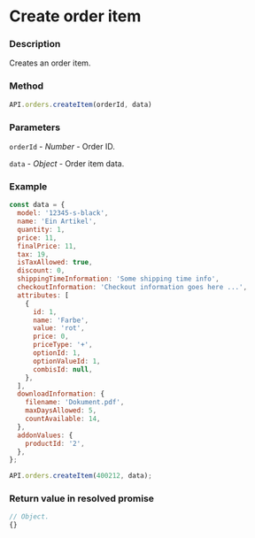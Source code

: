 # Create order item

### Description

Creates an order item.

### Method

```js
API.orders.createItem(orderId, data)
```

### Parameters

`orderId` - *Number* - Order ID.

`data` - *Object* - Order item data.

### Example

```js
const data = {
  model: '12345-s-black',
  name: 'Ein Artikel',
  quantity: 1,
  price: 11,
  finalPrice: 11,
  tax: 19,
  isTaxAllowed: true,
  discount: 0,
  shippingTimeInformation: 'Some shipping time info',
  checkoutInformation: 'Checkout information goes here ...',
  attributes: [
    {
      id: 1,
      name: 'Farbe',
      value: 'rot',
      price: 0,
      priceType: '+',
      optionId: 1,
      optionValueId: 1,
      combisId: null,
    },
  ],
  downloadInformation: {
    filename: 'Dokument.pdf',
    maxDaysAllowed: 5,
    countAvailable: 14,
  },
  addonValues: {
    productId: '2',
  },
};

API.orders.createItem(400212, data);
```

### Return value in resolved promise

```js
// Object.
{}
```
